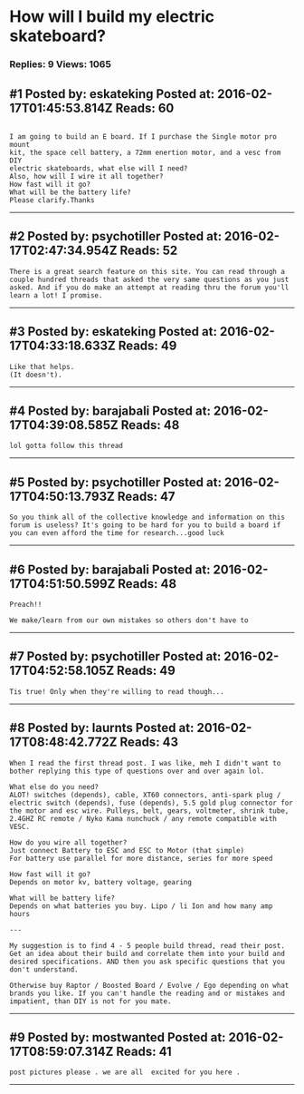 # How will I build my electric skateboard?

### Replies: 9 Views: 1065

## \#1 Posted by: eskateking Posted at: 2016-02-17T01:45:53.814Z Reads: 60

```
  
I am going to build an E board. If I purchase the Single motor pro mount 
kit, the space cell battery, a 72mm enertion motor, and a vesc from DIY 
electric skateboards, what else will I need? 
Also, how will I wire it all together?
How fast will it go?
What will be the battery life?
Please clarify.Thanks
```

---
## \#2 Posted by: psychotiller Posted at: 2016-02-17T02:47:34.954Z Reads: 52

```
There is a great search feature on this site. You can read through a couple hundred threads that asked the very same questions as you just asked. And if you do make an attempt at reading thru the forum you'll learn a lot! I promise.
```

---
## \#3 Posted by: eskateking Posted at: 2016-02-17T04:33:18.633Z Reads: 49

```
Like that helps.       
(It doesn't).
```

---
## \#4 Posted by: barajabali Posted at: 2016-02-17T04:39:08.585Z Reads: 48

```
lol gotta follow this thread
```

---
## \#5 Posted by: psychotiller Posted at: 2016-02-17T04:50:13.793Z Reads: 47

```
So you think all of the collective knowledge and information on this forum is useless? It's going to be hard for you to build a board if you can even afford the time for research...good luck
```

---
## \#6 Posted by: barajabali Posted at: 2016-02-17T04:51:50.599Z Reads: 48

```
Preach!!

We make/learn from our own mistakes so others don't have to
```

---
## \#7 Posted by: psychotiller Posted at: 2016-02-17T04:52:58.105Z Reads: 49

```
Tis true! Only when they're willing to read though...
```

---
## \#8 Posted by: laurnts Posted at: 2016-02-17T08:48:42.772Z Reads: 43

```
When I read the first thread post. I was like, meh I didn't want to bother replying this type of questions over and over again lol.

What else do you need?
ALOT! switches (depends), cable, XT60 connectors, anti-spark plug / electric switch (depends), fuse (depends), 5.5 gold plug connector for the motor and esc wire. Pulleys, belt, gears, voltmeter, shrink tube, 2.4GHZ RC remote / Nyko Kama nunchuck / any remote compatible with VESC.

How do you wire all together?
Just connect Battery to ESC and ESC to Motor (that simple)
For battery use parallel for more distance, series for more speed

How fast will it go?
Depends on motor kv, battery voltage, gearing

What will be battery life?
Depends on what batteries you buy. Lipo / li Ion and how many amp hours

---

My suggestion is to find 4 - 5 people build thread, read their post. Get an idea about their build and correlate them into your build and desired specifications. AND then you ask specific questions that you don't understand.

Otherwise buy Raptor / Boosted Board / Evolve / Ego depending on what brands you like. If you can't handle the reading and or mistakes and impatient, than DIY is not for you mate.
```

---
## \#9 Posted by: mostwanted Posted at: 2016-02-17T08:59:07.314Z Reads: 41

```
post pictures please . we are all  excited for you here .
```

---
